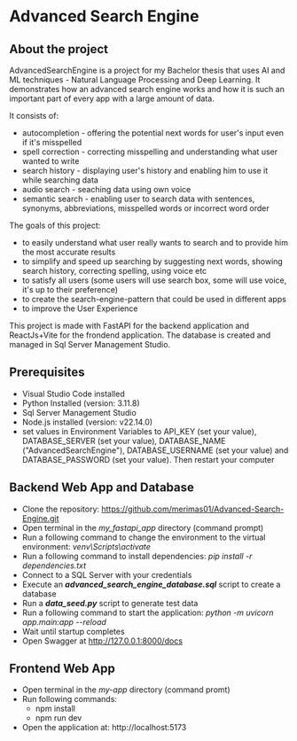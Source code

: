 # Advanced Search Engine

## About the project

AdvancedSearchEngine is a project for my Bachelor thesis that uses AI and ML techniques - Natural Language Processing and Deep Learning. It demonstrates how an advanced search engine works and how it is such an important part of every app with a large amount of data. 

It consists of:
- autocompletion  - offering the potential next words for user's input even if it's misspelled
- spell correction - correcting misspelling and understanding what user wanted to write
- search history - displaying user's history and enabling him to use it while searching data
- audio search - seaching data using own voice 
- semantic search - enabling user to search data with sentences, synonyms, abbreviations, misspelled words or incorrect word order

The goals of this project:
- to easily understand what user really wants to search and to provide him the most accurate results 
- to simplify and speed up searching by suggesting next words, showing search history, correcting spelling, using voice etc
- to satisfy all users (some users will use search box, some will use voice, it's up to their preference)
- to create the search-engine-pattern that could be used in different apps
- to improve the User Experience

This project is made with FastAPI for the backend application and ReactJs+Vite for the frondend application. 
The database is created and managed in Sql Server Management Studio. 

## Prerequisites

- Visual Studio Code installed
- Python Installed (version: 3.11.8)
- Sql Server Management Studio
- Node.js installed (version: v22.14.0)
- set values in Environment Variables to API_KEY (set your value), DATABASE_SERVER (set your value), DATABASE_NAME ("AdvancedSearchEngine"), DATABASE_USERNAME (set your value) and DATABASE_PASSWORD (set your value). Then restart your computer

## Backend Web App and Database

- Clone the repository: https://github.com/merimas01/Advanced-Search-Engine.git 
- Open terminal in the *my_fastapi_app* directory (command prompt)
- Run a following command to change the environment to the virtual environment: *venv\Scripts\activate*
- Run a following command to install dependencies: *pip install -r dependencies.txt*
- Connect to a SQL Server with your credentials
- Execute an ***advanced_search_engine_database.sql*** script to create a database
- Run a ***data_seed.py*** script to generate test data 
- Run a following command to start the application:  *python -m uvicorn app.main:app --reload*
- Wait until startup completes
- Open Swagger at http://127.0.0.1:8000/docs

## Frontend Web App

- Open terminal in the *my-app* directory (command promt)
- Run following commands:
  - npm install
  - npm run dev
- Open the application at: http://localhost:5173


